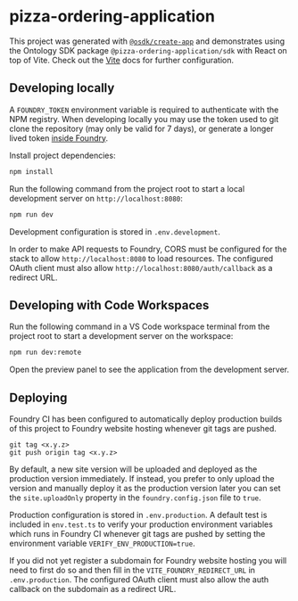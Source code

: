 # pizza-ordering-application

This project was generated with [`@osdk/create-app`](https://www.npmjs.com/package/@osdk/create-app) and demonstrates using the Ontology SDK package `@pizza-ordering-application/sdk` with React on top of Vite. Check out the [Vite](https://vitejs.dev/guide/) docs for further configuration.

## Developing locally

A `FOUNDRY_TOKEN` environment variable is required to authenticate with the NPM registry. When developing locally you may use the token used to git clone the repository (may only be valid for 7 days), or generate a longer lived token [inside Foundry](https://www.palantir.com/docs/foundry/platform-security-third-party/user-generated-tokens/#generation).

Install project dependencies:

```sh
npm install
```

Run the following command from the project root to start a local development server on `http://localhost:8080`:

```sh
npm run dev
```

Development configuration is stored in `.env.development`.

In order to make API requests to Foundry, CORS must be configured for the stack to allow `http://localhost:8080` to load resources. The configured OAuth client must also allow `http://localhost:8080/auth/callback` as a redirect URL.

## Developing with Code Workspaces

Run the following command in a VS Code workspace terminal from the project root to start a development server on the workspace:

```sh
npm run dev:remote
```

Open the preview panel to see the application from the development server.

## Deploying

Foundry CI has been configured to automatically deploy production builds of this project to Foundry website hosting whenever git tags are pushed.

```
git tag <x.y.z>
git push origin tag <x.y.z>
```

By default, a new site version will be uploaded and deployed as the production version immediately. If instead, you prefer to only upload the version and manually deploy it as the production version later you can set the `site.uploadOnly` property in the `foundry.config.json` file to `true`.

Production configuration is stored in `.env.production`. A default test is included in `env.test.ts` to verify your production environment variables which runs in Foundry CI whenever git tags are pushed by setting the environment variable `VERIFY_ENV_PRODUCTION=true`.

If you did not yet register a subdomain for Foundry website hosting you will need to first do so and then fill in the `VITE_FOUNDRY_REDIRECT_URL` in `.env.production`. The configured OAuth client must also allow the auth callback on the subdomain as a redirect URL.
